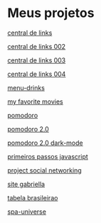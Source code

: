 #  Meus projetos


<a href="https://alexjjunio.github.io/my-projects/central-de-links/index.html"> central de links

<a href="https://alexjjunio.github.io/my-projects/central-de-links-002/index.html"> central de links 002
  
<a href="https://alexjjunio.github.io/my-projects/central-de-links-003/index.html"> central de links 003
  
<a href="https://alexjjunio.github.io/my-projects/central-de-links-004/index.html"> central de links 004
  
<a href="https://alexjjunio.github.io/my-projects/menu-drinks/index.html"> menu-drinks
  
<a href="https://alexjjunio.github.io/my-projects/my-favorite-movies/index.html"> my favorite movies
  
<a href="https://alexjjunio.github.io/my-projects/pomodoro/index.html"> pomodoro
  
<a href="https://alexjjunio.github.io/my-projects/pomodoro-2.0/index.html"> pomodoro 2.0
  
<a href="https://alexjjunio.github.io/my-projects/pomodoro-2.0-dark-mode/index.html"> pomodoro 2.0 dark-mode
  
<a href="https://alexjjunio.github.io/my-projects/primeiros-passos-javascript/index.html"> primeiros passos javascript
  
<a href="https://alexjjunio.github.io/my-projects/redes-sociais/index.html"> project social networking
  
<a href="https://alexjjunio.github.io/my-projects/site-gabriella/index.html"> site gabriella
  
<a href="https://alexjjunio.github.io/my-projects/tabela-brasileirao/index.html"> tabela brasileirao

<a href="https://alexjjunio.github.io/my-projects/spa-universe/index.html"> spa-universe

  

  




  

  



  




